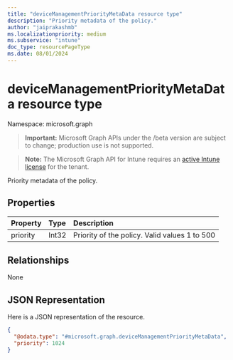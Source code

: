 ```yaml
---
title: "deviceManagementPriorityMetaData resource type"
description: "Priority metadata of the policy."
author: "jaiprakashmb"
ms.localizationpriority: medium
ms.subservice: "intune"
doc_type: resourcePageType
ms.date: 08/01/2024
---
```


# deviceManagementPriorityMetaData resource type

Namespace: microsoft.graph

> **Important:** Microsoft Graph APIs under the /beta version are subject to change; production use is not supported.

> **Note:** The Microsoft Graph API for Intune requires an [active Intune license](https://go.microsoft.com/fwlink/?linkid=839381) for the tenant.

Priority metadata of the policy.

## Properties
|Property|Type|Description|
|:---|:---|:---|
|priority|Int32|Priority of the policy. Valid values 1 to 500|

## Relationships
None

## JSON Representation
Here is a JSON representation of the resource.
<!-- {
  "blockType": "resource",
  "@odata.type": "microsoft.graph.deviceManagementPriorityMetaData"
}
-->
``` json
{
  "@odata.type": "#microsoft.graph.deviceManagementPriorityMetaData",
  "priority": 1024
}
```
